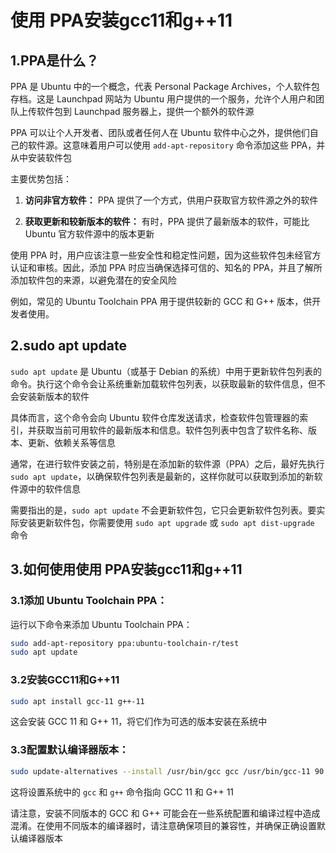 # 使用 PPA安装gcc11和g++11

## 1.PPA是什么？

PPA 是 Ubuntu 中的一个概念，代表 Personal Package Archives，个人软件包存档。这是 Launchpad 网站为 Ubuntu 用户提供的一个服务，允许个人用户和团队上传软件包到 Launchpad 服务器上，提供一个额外的软件源

PPA 可以让个人开发者、团队或者任何人在 Ubuntu 软件中心之外，提供他们自己的软件源。这意味着用户可以使用 `add-apt-repository` 命令添加这些 PPA，并从中安装软件包

主要优势包括：

1. **访问非官方软件：** PPA 提供了一个方式，供用户获取官方软件源之外的软件

2. **获取更新和较新版本的软件：** 有时，PPA 提供了最新版本的软件，可能比 Ubuntu 官方软件源中的版本更新

使用 PPA 时，用户应该注意一些安全性和稳定性问题，因为这些软件包未经官方认证和审核。因此，添加 PPA 时应当确保选择可信的、知名的 PPA，并且了解所添加软件包的来源，以避免潜在的安全风险

例如，常见的 Ubuntu Toolchain PPA 用于提供较新的 GCC 和 G++ 版本，供开发者使用。

## 2.sudo apt update

`sudo apt update` 是 Ubuntu（或基于 Debian 的系统）中用于更新软件包列表的命令。执行这个命令会让系统重新加载软件包列表，以获取最新的软件信息，但不会安装新版本的软件

具体而言，这个命令会向 Ubuntu 软件仓库发送请求，检查软件包管理器的索引，并获取当前可用软件的最新版本和信息。软件包列表中包含了软件名称、版本、更新、依赖关系等信息

通常，在进行软件安装之前，特别是在添加新的软件源（PPA）之后，最好先执行 `sudo apt update`，以确保软件包列表是最新的，这样你就可以获取到添加的新软件源中的软件信息

需要指出的是，`sudo apt update` 不会更新软件包，它只会更新软件包列表。要实际安装更新软件包，你需要使用 `sudo apt upgrade` 或 `sudo apt dist-upgrade` 命令

## 3.如何使用使用 PPA安装gcc11和g++11

### 3.1添加 Ubuntu Toolchain PPA：

运行以下命令来添加 Ubuntu Toolchain PPA：

```sh
sudo add-apt-repository ppa:ubuntu-toolchain-r/test
sudo apt update
```

### 3.2安装GCC11和G++11

```sh
sudo apt install gcc-11 g++-11
```

这会安装 GCC 11 和 G++ 11，将它们作为可选的版本安装在系统中

### 3.3配置默认编译器版本：

 ```sh
 sudo update-alternatives --install /usr/bin/gcc gcc /usr/bin/gcc-11 90 --slave /usr/bin/g++ g++ /usr/bin/g++-11
 ```

这将设置系统中的 `gcc` 和 `g++` 命令指向 GCC 11 和 G++ 11

请注意，安装不同版本的 GCC 和 G++ 可能会在一些系统配置和编译过程中造成混淆。在使用不同版本的编译器时，请注意确保项目的兼容性，并确保正确设置默认编译器版本